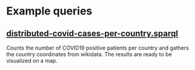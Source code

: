 # Example queries

## [distributed-covid-cases-per-country.sparql](distributed-covid-cases-per-country.sparql)
Counts the number of COVID19 positive patients per country and gathers the country coordinates from wikidata. The results are ready to be visualized on a map.

